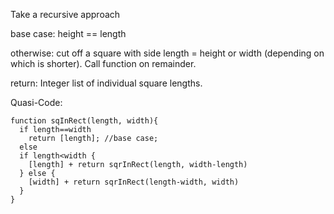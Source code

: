 Take a recursive approach

base case: height == length

otherwise: cut off a square with side length = height or width (depending on which is shorter). Call function on remainder.

return: Integer list of individual square lengths.

Quasi-Code:
```
function sqInRect(length, width){
  if length==width
    return [length]; //base case;
  else
  if length<width {
    [length] + return sqrInRect(length, width-length)
  } else {
    [width] + return sqrInRect(length-width, width)
  }
}
```
